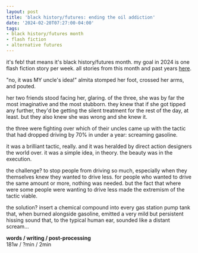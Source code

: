 ```yaml
---
layout: post
title: 'black history/futures: ending the oil addiction'
date: '2024-02-20T07:27:00-04:00'
tags:
- black history/futures month
- flash fiction
- alternative futures
--- 
```


<p class="message">it's feb! that means it's black history/futures month. my goal in 2024 is one flash fiction story per week. all stories from this month and past years <a href="{{ site.baseurl }}tags/#black%20history/futures%20month-ref">here</a>.</p>

"no, it was MY uncle's idea!" almita stomped her foot, crossed her arms, and pouted. 

her two friends stood facing her, glaring. of the three, she was by far the most imaginative and the most stubborn. they knew that if she got tipped any further, they'd be getting the silent treatment for the rest of the day, at least. but they also knew she was wrong and she knew it. 

the three were fighting over which of their uncles came up with the tactic that had dropped driving by 70% in under a year: screaming gasoline. 

it was a brilliant tactic, really. and it was heralded by direct action designers the world over. it was a simple idea, in theory. the beauty was in the execution. 

the challenge? to stop people from driving so much, especially when they themselves knew they wanted to drive less. for people who wanted to drive the same amount or more, nothing was needed. but the fact that where were some people were wanting to drive less made the extremism of the tactic viable. 

the solution? insert a chemical compound into every gas station pump tank that, when burned alongside gasoline, emitted a very mild but persistent hissing sound that, to the typical human ear, sounded like a distant scream...

<!-- hyperlink bank -->


<!-- &#042; = asterisk -->
<!-- &#039; = single quote '-->

**words / writing / post-processing**  
181w / ?min / 2min